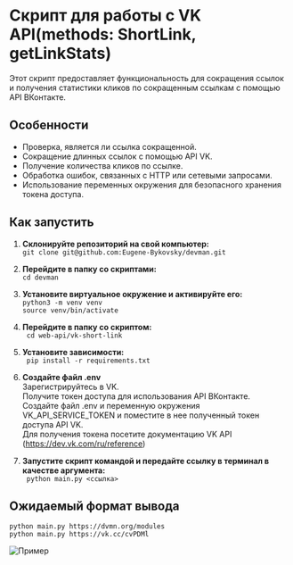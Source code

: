 # Скрипт для работы с VK API(methods: ShortLink, getLinkStats)

Этот скрипт предоставляет функциональность для сокращения ссылок и получения статистики кликов по сокращенным ссылкам с помощью API ВКонтакте.

## Особенности

- Проверка, является ли ссылка сокращенной.
- Сокращение длинных ссылок с помощью API VK.
- Получение количества кликов по ссылке.
- Обработка ошибок, связанных с HTTP или сетевыми запросами.
- Использование переменных окружения для безопасного хранения токена доступа.

## Как запустить

1. **Склонируйте репозиторий на свой компьютер:**  
``` git clone git@github.com:Eugene-Bykovsky/devman.git ```  

2. **Перейдите в папку со скриптами:**  
``` cd devman ```

3. **Установите виртуальное окружение и активируйте его:**  
``` python3 -m venv venv ```  
``` source venv/bin/activate ```

4. **Перейдите в папку  со скриптом:**  
``` cd web-api/vk-short-link```  

5. **Установите зависимости:**  
``` pip install -r requirements.txt```

6. **Создайте файл .env**  
Зарегистрируйтесь в VK.   
Получите токен доступа для использования API ВКонтакте.  
Создайте файл .env и переменную окружения VK_API_SERVICE_TOKEN и поместите в нее полученный токен доступа API VK.  
Для получения токена посетите документацию VK API   (https://dev.vk.com/ru/reference)

7. **Запустите скрипт командой и передайте ссылку в терминал в качестве аргумента:**  
``` python main.py <ссылка>```

## Ожидаемый формат вывода 
``` python main.py https://dvmn.org/modules ```  
``` python main.py https://vk.cc/cvPDMl ```  

![Пример](./images/example.png)